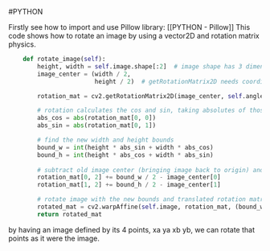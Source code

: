 #PYTHON 

Firstly see how to import and use Pillow library: [[PYTHON - Pillow]]
This code shows how to rotate an image by using a vector2D and rotation matrix physics. 

```PYTHON 
    def rotate_image(self):
        height, width = self.image.shape[:2]  # image shape has 3 dimensions
        image_center = (width / 2,
                        height / 2)  # getRotationMatrix2D needs coordinates in reverse order (width, height) compared to shape

        rotation_mat = cv2.getRotationMatrix2D(image_center, self.angle, 1.)

        # rotation calculates the cos and sin, taking absolutes of those.
        abs_cos = abs(rotation_mat[0, 0])
        abs_sin = abs(rotation_mat[0, 1])

        # find the new width and height bounds
        bound_w = int(height * abs_sin + width * abs_cos)
        bound_h = int(height * abs_cos + width * abs_sin)
 
        # subtract old image center (bringing image back to origin) and adding the new image center coordinates
        rotation_mat[0, 2] += bound_w / 2 - image_center[0]
        rotation_mat[1, 2] += bound_h / 2 - image_center[1]

        # rotate image with the new bounds and translated rotation matrix
        rotated_mat = cv2.warpAffine(self.image, rotation_mat, (bound_w, bound_h))
        return rotated_mat
```

by having an image defined by its 4 points, xa ya xb yb, we can rotate that points as it were the image. 
